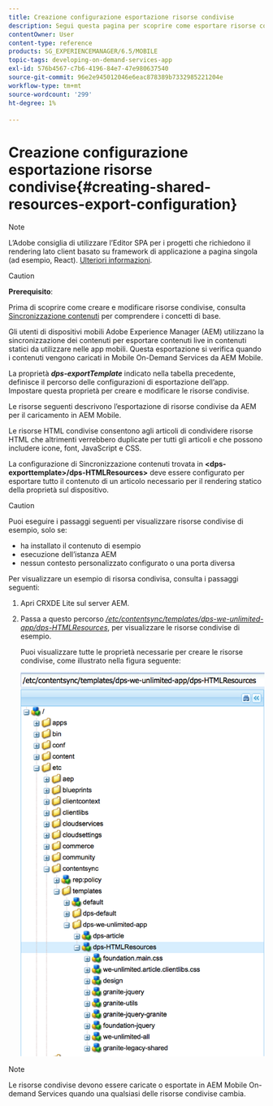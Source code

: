 ```yaml
---
title: Creazione configurazione esportazione risorse condivise
description: Segui questa pagina per scoprire come esportare risorse condivise da Adobe Experience Manager (AEM) per caricarle in AEM Mobile.
contentOwner: User
content-type: reference
products: SG_EXPERIENCEMANAGER/6.5/MOBILE
topic-tags: developing-on-demand-services-app
exl-id: 576b4567-c7b6-4196-84e7-47e980637540
source-git-commit: 96e2e945012046e6eac878389b7332985221204e
workflow-type: tm+mt
source-wordcount: '299'
ht-degree: 1%

---
```


# Creazione configurazione esportazione risorse condivise{#creating-shared-resources-export-configuration}

>[!NOTE]
>
>L’Adobe consiglia di utilizzare l’Editor SPA per i progetti che richiedono il rendering lato client basato su framework di applicazione a pagina singola (ad esempio, React). [Ulteriori informazioni](/help/sites-developing/spa-overview.md).

>[!CAUTION]
>
>**Prerequisito**:
>
>Prima di scoprire come creare e modificare risorse condivise, consulta [Sincronizzazione contenuti](/help/mobile/mobile-ondemand-contentsync.md) per comprendere i concetti di base.

Gli utenti di dispositivi mobili Adobe Experience Manager (AEM) utilizzano la sincronizzazione dei contenuti per esportare contenuti live in contenuti statici da utilizzare nelle app mobili. Questa esportazione si verifica quando i contenuti vengono caricati in Mobile On-Demand Services da AEM Mobile.

La proprietà ***dps-exportTemplate*** indicato nella tabella precedente, definisce il percorso delle configurazioni di esportazione dell’app. Impostare questa proprietà per creare e modificare le risorse condivise.

Le risorse seguenti descrivono l’esportazione di risorse condivise da AEM per il caricamento in AEM Mobile.

Le risorse HTML condivise consentono agli articoli di condividere risorse HTML che altrimenti verrebbero duplicate per tutti gli articoli e che possono includere icone, font, JavaScript e CSS.

La configurazione di Sincronizzazione contenuti trovata in **&lt;dps-exporttemplate>/dps-HTMLResources>** deve essere configurato per esportare tutto il contenuto di un articolo necessario per il rendering statico della proprietà sul dispositivo.

>[!CAUTION]
>
>Puoi eseguire i passaggi seguenti per visualizzare risorse condivise di esempio, solo se:
>
>* ha installato il contenuto di esempio
>* esecuzione dell’istanza AEM
>* nessun contesto personalizzato configurato o una porta diversa
>

Per visualizzare un esempio di risorsa condivisa, consulta i passaggi seguenti:

1. Apri CRXDE Lite sul server AEM.
1. Passa a questo percorso *[/etc/contentsync/templates/dps-we-unlimited-app/dps-HTMLResources](http://localhost:4502/crx/de/index.jsp#/etc/contentsync/templates/dps-we-unlimited-app/dps-HTMLResources)*, per visualizzare le risorse condivise di esempio.

   Puoi visualizzare tutte le proprietà necessarie per creare le risorse condivise, come illustrato nella figura seguente:

   ![chlimage_1-145](assets/chlimage_1-145.png)

>[!NOTE]
>
>Le risorse condivise devono essere caricate o esportate in AEM Mobile On-demand Services quando una qualsiasi delle risorse condivise cambia.
